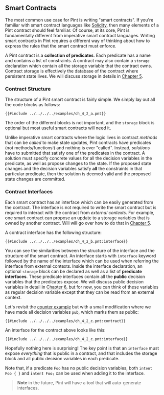 ## Smart Contracts

The most common use case for Pint is writing "smart contracts". If you're familiar with smart
contract languages like [Solidity](https://soliditylang.org/), then many elements of a Pint contract
should feel familiar. Of course, at its core, Pint is fundamentally different from imperative smart
contract languages. Writing smart contracts in Pint requires a different way of thinking about how
to express the rules that the smart contract must enforce.

A Pint contract is a **collection of predicates**. Each predicate has a name and contains a list of
constraints. A contract may also contain a `storage` declaration which contain all the storage
variable that the contract owns. Contract storage is effectively the database of the contract where
persistent state lives. We will discuss storage in details in [Chapter 5](../storage/index.md).

### Contract Structure

The structure of a Pint smart contract is fairly simple. We simply lay out all the code blocks as
follows:

```pint
{{#include ../../../../examples/ch_4_2_a.pnt}}
```

The order of the different blocks is not important, and the `storage` block is optional but most
useful smart contracts will need it.

Unlike imperative smart contracts where the logic lives in contract _methods_ that can be _called_
to make state updates, Pint contracts have predicates (not methods/functions!) and nothing is ever
"called". Instead, _solutions_ have to submitted that satisfy one of the predicates in the contract.
A solution must specify concrete values for all the decision variables in the predicate, as well as
propose changes to the state. If the proposed state changes and the decision variables satisfy
**all** the constraints in that particular predicate, then the solution is deemed valid and the
proposed state changes are committed.

### Contract Interfaces

Each smart contract has an interface which can be easily generated from the contract. The interface
is not required to write the smart contract but is required to interact with the contract from
_external contexts_. For example, one smart contract can propose an update to a storage variables
that is owned by another contract. Will will go over how to do that in [Chapter
5](../storage/index.md).

A contract interface has the following structure:

```pint
{{#include ../../../../examples/ch_4_2_b.pnt:interface}}
```

You can see the similarities between the structure of the interface and the structure of the smart
contract. An interface starts with `interface` keyword followed by the name of the interface which
can be used when referring the interface from external contexts. Inside the interface declaration,
an optional `storage` block can be declared as well as a list of **predicate interfaces**. These
predicate interfaces contain all the **public** decision variables that the predicates expose. We
will discuss public decision variables in detail in [Chapter
6](../public_decision_variables/index.md), but for now, you can think of these variables as regular
decision variable except that they can be read from an external context.

Let's revisit the [counter example](../examples/counter.md) but with a small modification where we
have made all decision variables `pub`, which marks them as public:

```pint
{{#include ../../../../examples/ch_4_2_c.pnt:contract}}
```

An interface for the contract above looks like this:

```pint
{{#include ../../../../examples/ch_4_2_c.pnt:interface}}
```

Hopefully nothing here is surprising! The key point is that an `interface` must expose _everything_
that is public in a contract, and that includes the storage block and all public decision variables
in each predicate.

Note that, if a predicate `Foo` has no public decision variables, both `intent Foo { }` and `intent
Foo;` can be used when adding it to the interface.

> **Note** in the future, Pint will have a tool that will auto-generate interfaces.
